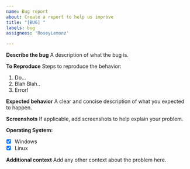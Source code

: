```yaml
---
name: Bug report
about: Create a report to help us improve
title: "[BUG] "
labels: bug
assignees: 'RoseyLemonz'

---
```


**Describe the bug**
A description of what the bug is.

**To Reproduce**
Steps to reproduce the behavior:
1. Do...
2. Blah Blah..
3. Error!

**Expected behavior**
A clear and concise description of what you expected to happen.

**Screenshots**
If applicable, add screenshots to help explain your problem.

**Operating System:**
- [x] Windows
- [x] Linux

**Additional context**
Add any other context about the problem here.
